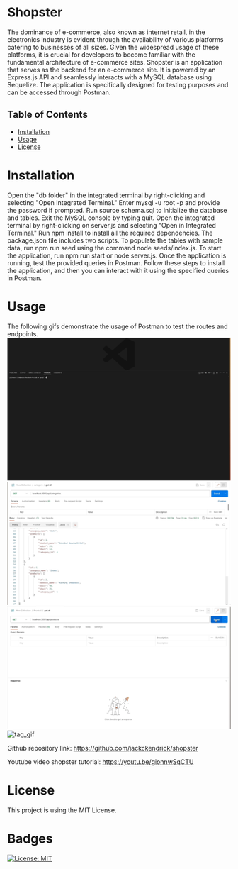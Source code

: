 # Shopster

The dominance of e-commerce, also known as internet retail, in the electronics industry is evident through the availability of various platforms catering to businesses of all sizes. Given the widespread usage of these platforms, it is crucial for developers to become familiar with the fundamental architecture of e-commerce sites. Shopster is an application that serves as the backend for an e-commerce site. It is powered by an Express.js API and seamlessly interacts with a MySQL database using Sequelize. The application is specifically designed for testing purposes and can be accessed through Postman. 

## Table of Contents

- [Installation](#installation)
- [Usage](#usage)
- [License](#license)

# Installation

Open the "db folder" in the integrated terminal by right-clicking and selecting "Open Integrated Terminal." Enter mysql -u root -p and provide the password if prompted. Run source schema.sql to initialize the database and tables. Exit the MySQL console by typing quit. Open the integrated terminal by right-clicking on server.js and selecting "Open in Integrated Terminal." Run npm install to install all the required dependencies. The package.json file includes two scripts. To populate the tables with sample data, run npm run seed using the command node seeds/index.js. To start the application, run npm run start or node server.js. Once the application is running, test the provided queries in Postman. Follow these steps to install the application, and then you can interact with it using the specified queries in Postman.

# Usage
The following gifs demonstrate the usage of Postman to test the routes and endpoints.
![server_gif](./Develop/assets/server_gif.gif)
![category_gif](./Develop/assets/category_gif.gif)
![product_gif](./Develop/assets/product_gif.gif)
![tag_gif](./Develop/assets/tag_gif.gif)

Github repository link: https://github.com/jackckendrick/shopster

Youtube video shopster tutorial: https://youtu.be/gionnwSqCTU

# License

This project is using the MIT License.

# Badges

[![License: MIT](https://img.shields.io/badge/License-MIT-yellow.svg)](https://opensource.org/licenses/MIT)